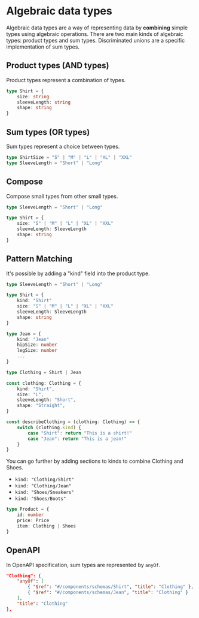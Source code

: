 
# Algebraic data types

Algebraic data types are a way of representing data by **combining** simple types using algebraic operations.
There are two main kinds of algebraic types: product types and sum types. Discriminated unions are a specific implementation of sum types.

## Product types (AND types)

Product types represent a combination of types.

```typescript
type Shirt = {
    size: string
    sleeveLength: string
    shape: string
}
```

## Sum types (OR types)

Sum types represent a choice between types.

```typescript
type ShirtSize = "S" | "M" | "L" | "XL" | "XXL"
type SleeveLength = "Short" | "Long"
```

## Compose

Compose small types from other small types.

```typescript
type SleeveLength = "Short" | "Long"

type Shirt = {
    size: "S" | "M" | "L" | "XL" | "XXL"
    sleeveLength: SleeveLength
    shape: string
}
```

## Pattern Matching

It's possible by adding a "kind" field into the product type.

```typescript
type SleeveLength = "Short" | "Long"

type Shirt = {
    kind: "Shirt"
    size: "S" | "M" | "L" | "XL" | "XXL"
    sleeveLength: SleeveLength
    shape: string
}

type Jean = {
    kind: "Jean"
    hipSize: number
    legSize: number
    ...
}

type Clothing = Shirt | Jean

const clothing: Clothing = {
    kind: "Shirt",
    size: "L",
    sleeveLength: "Short",
    shape: "Straight",
}

const describeClothing = (clothing: Clothing) => {
    switch (clothing.kind) {
        case "Shirt": return "This is a shirt!"
        case "Jean": return "This is a jean!"
    }
}
```

You can go further by adding sections to kinds to combine Clothing and Shoes.

- `kind: "Clothing/Shirt"`
- `kind: "Clothing/Jean"`
- `kind: "Shoes/Sneakers"`
- `kind: "Shoes/Boots"`

```typescript
type Product = {
    id: number
    price: Price
    item: Clothing | Shoes
}
```

## OpenAPI

In OpenAPI specification, sum types are represented by `anyOf`.

```json
"Clothing": {
    "anyOf": [
        { "$ref": "#/components/schemas/Shirt", "title": "Clothing" },
        { "$ref": "#/components/schemas/Jean", "title": "Clothing" }
    ],
    "title": "Clothing"
},
```

